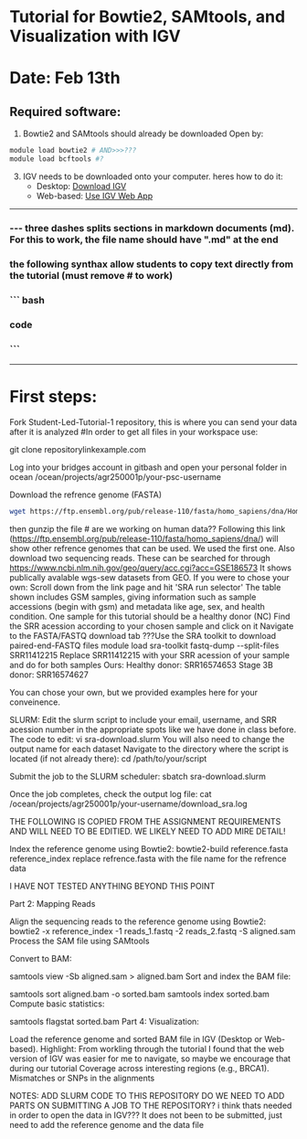 # Tutorial for Bowtie2, SAMtools, and Visualization with IGV 
# Date: Feb 13th

## Required software: 
1. Bowtie2 and SAMtools should already be downloaded
Open by:

``` bash
module load bowtie2 # AND>>>???
module load bcftools #?
```

3. IGV needs to be downloaded onto your computer. heres how to do it:
   - Desktop: [Download IGV](https://software.broadinstitute.org/software/igv/download)
   - Web-based: [Use IGV Web App](https://igv.org/app/)

---

### --- three dashes splits sections in markdown documents (md). For this to work, the file name should have ".md" at the end

### the following synthax allow students to copy text directly from the tutorial (must remove # to work)
### ``` bash
### code
### ```
---
# First steps:
Fork Student-Led-Tutorial-1 repository, this is where you can send your data after it is analyzed
#In order to get all files in your workspace use:

  git clone repositorylinkexample.com

Log into your bridges account in gitbash and open your personal folder in ocean
/ocean/projects/agr250001p/your-psc-username

Download the refrence genome (FASTA)
``` bash
wget https://ftp.ensembl.org/pub/release-110/fasta/homo_sapiens/dna/Homo_sapiens.GRCh38.dna.alt.fa.gz
```
then gunzip the file  # are we working on human data??
Following this link (https://ftp.ensembl.org/pub/release-110/fasta/homo_sapiens/dna/) will show other refrence genomes that can be used. We used the first one.
Also download two sequencing reads. 
These can be searched for through https://www.ncbi.nlm.nih.gov/geo/query/acc.cgi?acc=GSE186573
It shows publically avalable wgs-sew datasets from GEO.
If you were to chose your own:
   Scroll down from the link page and hit 'SRA run selector'
   The table shown includes GSM samples, giving information such as sample accessions (begin with gsm) and metadata like age, sex, and health condition.
   One sample for this tutorial should be a healthy donor (NC)
  Find the SRR acession according to your chosen sample and click on it
   Navigate to the FASTA/FASTQ download tab
   ???Use the SRA toolkit to download paired-end-FASTQ files
   module load sra-toolkit
   fastq-dump --split-files SRR11412215
Replace SRR11412215 with your SRR acession of your sample and do for both samples
Ours:
Healthy donor: SRR16574653
Stage 3B donor: SRR16574627

You can chose your own, but we provided examples here for your conveinence.

SLURM:
Edit the slurm script to include your email, username, and SRR acession number in the appropriate spots like we have done in class before. The code to edit:
vi sra-download.slurm
You will also need to change the output name for each dataset
Navigate to the directory where the script is located (if not already there):
cd /path/to/your/script

Submit the job to the SLURM scheduler:
sbatch sra-download.slurm

Once the job completes, check the output log file:
cat /ocean/projects/agr250001p/your-username/download_sra.log

THE FOLLOWING IS COPIED FROM THE ASSIGNMENT REQUIREMENTS AND WILL NEED TO BE EDITIED. WE LIKELY NEED TO ADD MIRE DETAIL!

Index the reference genome using Bowtie2:
bowtie2-build reference.fasta reference_index 
replace refrence.fasta with the file name for the refrence data

I HAVE NOT TESTED ANYTHING BEYOND THIS POINT

Part 2: Mapping Reads

Align the sequencing reads to the reference genome using Bowtie2:
bowtie2 -x reference_index -1 reads_1.fastq -2 reads_2.fastq -S aligned.sam
Process the SAM file using SAMtools

Convert to BAM:

samtools view -Sb aligned.sam > aligned.bam
Sort and index the BAM file:

samtools sort aligned.bam -o sorted.bam
samtools index sorted.bam
Compute basic statistics:

samtools flagstat sorted.bam
Part 4: Visualization:

Load the reference genome and sorted BAM file in IGV (Desktop or Web-based).
Highlight:
From workling through the tutorial I found that the web version of IGV was easier for me to navigate, so maybe we encourage that during our tutorial 
Coverage across interesting regions (e.g., BRCA1).
Mismatches or SNPs in the alignments

NOTES:
ADD SLURM CODE TO THIS REPOSITORY
DO WE NEED TO ADD PARTS ON SUBMITTING A JOB TO THE REPOSITORY? i think thats needed in order to open the data in IGV??? It does not been to be submitted, just need to add the reference genome and the data file

